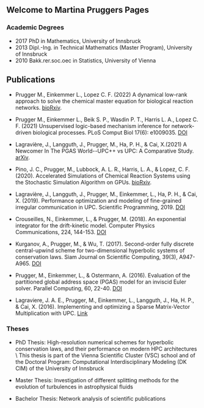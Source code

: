 ## Welcome to Martina Pruggers Pages


### Academic Degrees
- 2017 PhD in Mathematics, University of Innsbruck
- 2013 Dipl.-Ing. in Technical Mathematics (Master Program), University of Innsbruck
- 2010 Bakk.rer.soc.oec in Statistics, University of Vienna


## Publications
- Prugger M., Einkemmer L., Lopez C. F. (2022) A dynamical low-rank approach to solve the chemical master equation for biological reaction networks. [bioRxiv](https://doi.org/10.1101/2022.05.04.490585).

- Prugger M., Einkemmer L., Beik S. P., Wasdin P. T., Harris L. A., Lopez C. F. (2021) Unsupervised logic-based mechanism inference for network-driven biological processes. PLoS Comput Biol 17(6): e1009035. [DOI](https://doi.org/10.1371/journal.pcbi.1009035)

- Lagravière, J., Langguth, J., Prugger, M., Ha, P. H., & Cai, X.(2021) A Newcomer In The PGAS World--UPC++ vs UPC: A Comparative Study. [arXiv](https://doi.org/10.48550/arXiv.2102.03614).

- Pino, J. C., Prugger, M., Lubbock, A. L. R., Harris, L. A., & Lopez, C. F. (2020). Accelerated Simulations of Chemical Reaction Systems using the Stochastic Simulation Algorithm on GPUs. [bioRxiv](https://doi.org/10.1101/2020.02.14.948612).

- Lagravière, J., Langguth, J., Prugger, M., Einkemmer, L., Ha, P. H., & Cai, X. (2019). Performance optimization and modeling of fine-grained irregular communication in UPC. Scientific Programming, 2019. [DOI](https://doi.org/10.1155/2019/6825728)

- Crouseilles, N., Einkemmer, L., & Prugger, M. (2018). An exponential integrator for the drift-kinetic model. Computer Physics Communications, 224, 144-153. [DOI](https://doi.org/10.1016/j.cpc.2017.11.003)

- Kurganov, A., Prugger, M., & Wu, T. (2017). Second-order fully discrete central-upwind scheme for two-dimensional hyperbolic systems of conservation laws. Siam Journal on Scientific Computing, 39(3), A947-A965. [DOI](https://doi.org/10.1137/15M1038670)

- Prugger, M., Einkemmer, L., & Ostermann, A. (2016). Evaluation of the partitioned global address space (PGAS) model for an inviscid Euler solver. Parallel Computing, 60, 22-40. [DOI](https://doi.org/10.1016/j.parco.2016.11.001)

- Lagraviere, J. A. E., Prugger, M., Einkemmer, L., Langguth, J., Ha, H. P., & Cai, X. (2016). Implementing and optimizing a Sparse Matrix-Vector Multiplication with UPC. [Link](https://munin.uit.no/handle/10037/10205)

### Theses
- PhD Thesis: High-resolution numerical schemes for hyperbolic conservation laws, and their performance on modern HPC architectures \\
This thesis is part of the Vienna Scientific Cluster (VSC) school and of the Doctoral Program: Computational Interdisciplinary Modeling (DK CIM) of the University of Innsbruck

- Master Thesis: Investigation of different splitting methods for the evolution of turbulences in astrophysical fluids

- Bachelor Thesis: Network analysis of scientific publications

